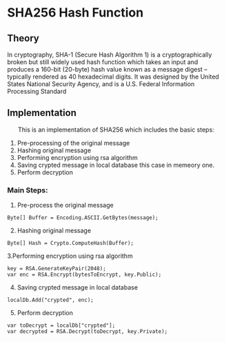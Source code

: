 # SHA256 Hash Function

## Theory
In cryptography, SHA-1 (Secure Hash Algorithm 1) is a cryptographically broken but still widely used hash function which takes an input and produces a 160-bit (20-byte) hash value known as a message digest – typically rendered as 40 hexadecimal digits. It was designed by the United States National Security Agency, and is a U.S. Federal Information Processing Standard

## Implementation
&ensp;&ensp;&ensp; This is an implementation of SHA256 which includes the basic steps:
1. Pre-processing of the original message
2. Hashing original message
3. Performing encryption using rsa algorithm
4. Saving crypted message in local database this case in memeory one.
5. Perform decryption
### Main Steps:
1. Pre-process the original message
```
Byte[] Buffer = Encoding.ASCII.GetBytes(message);
```
2. Hashing original message
```
Byte[] Hash = Crypto.ComputeHash(Buffer);
```
3.Performing encryption using rsa algorithm
```
key = RSA.GenerateKeyPair(2048);
var enc = RSA.Encrypt(bytesToEncrypt, key.Public);
```
4. Saving crypted message in local database
```
localDb.Add("crypted", enc); 
```
5. Perform decryption

```
var toDecrypt = localDb["crypted"];
var decrypted = RSA.Decrypt(toDecrypt, key.Private);
```
